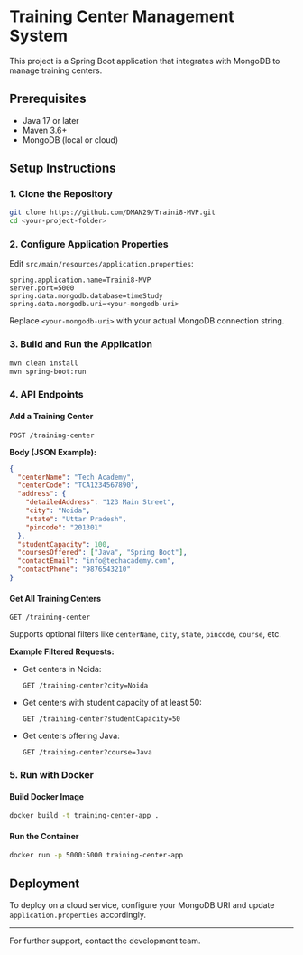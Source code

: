 # Training Center Management System

This project is a Spring Boot application that integrates with MongoDB to manage training centers.

## Prerequisites

- Java 17 or later
- Maven 3.6+
- MongoDB (local or cloud)

## Setup Instructions

### 1. Clone the Repository
```sh
git clone https://github.com/DMAN29/Traini8-MVP.git
cd <your-project-folder>
```

### 2. Configure Application Properties
Edit `src/main/resources/application.properties`:
```properties
spring.application.name=Traini8-MVP
server.port=5000
spring.data.mongodb.database=timeStudy
spring.data.mongodb.uri=<your-mongodb-uri>
```
Replace `<your-mongodb-uri>` with your actual MongoDB connection string.

### 3. Build and Run the Application
```sh
mvn clean install
mvn spring-boot:run
```

### 4. API Endpoints

#### Add a Training Center
```http
POST /training-center
```
**Body (JSON Example):**
```json
{
  "centerName": "Tech Academy",
  "centerCode": "TCA1234567890",
  "address": {
    "detailedAddress": "123 Main Street",
    "city": "Noida",
    "state": "Uttar Pradesh",
    "pincode": "201301"
  },
  "studentCapacity": 100,
  "coursesOffered": ["Java", "Spring Boot"],
  "contactEmail": "info@techacademy.com",
  "contactPhone": "9876543210"
}
```

#### Get All Training Centers
```http
GET /training-center
```
Supports optional filters like `centerName`, `city`, `state`, `pincode`, `course`, etc.

**Example Filtered Requests:**
- Get centers in Noida:
  ```http
  GET /training-center?city=Noida
  ```
- Get centers with student capacity of at least 50:
  ```http
  GET /training-center?studentCapacity=50
  ```
- Get centers offering Java:
  ```http
  GET /training-center?course=Java
  ```

### 5. Run with Docker
#### Build Docker Image
```sh
docker build -t training-center-app .
```
#### Run the Container
```sh
docker run -p 5000:5000 training-center-app
```

## Deployment
To deploy on a cloud service, configure your MongoDB URI and update `application.properties` accordingly.

---
For further support, contact the development team.

